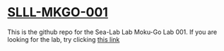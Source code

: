# [SLLL-MKGO-001](https://publish.obsidian.md/sealablab/Labs/Moku+Go+Current+Probe+lab)
This is the github repo for the Sea-Lab Lab Moku-Go Lab 001.
If you are looking for the lab, try clicking [this link](https://publish.obsidian.md/sealablab/Labs/Moku+Go+Current+Probe+lab)


